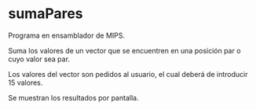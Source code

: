 # sumaPares

Programa en ensamblador de MIPS.

Suma los valores de un vector que se encuentren en una posición par o cuyo valor sea par.

Los valores del vector son pedidos al usuario, el cual deberá de introducir 15 valores.

Se muestran los resultados por pantalla.
